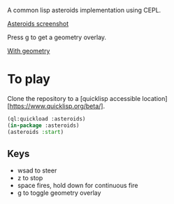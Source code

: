 A common lisp asteroids implementation using CEPL.

[Asteroids screenshot](doc/asteroids.PNG)

Press g to get a geometry overlay.

[With geometry](doc/with-geometry.PNG)

# To play

Clone the repository to a [quicklisp accessible location][https://www.quicklisp.org/beta/].

```lisp
(ql:quickload :asteroids)
(in-package :asteroids)
(asteroids :start)
```


## Keys

- wsad to steer
- z to stop
- space fires, hold down for continuous fire
- g to toggle geometry overlay
